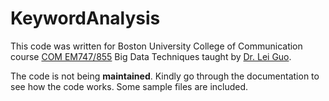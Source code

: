 # KeywordAnalysis

This code was written for Boston University College of Communication course [COM EM747/855](https://www.bu.edu/academics/com/courses/com-em-747) Big Data Techniques taught by
[Dr. Lei Guo](http://www.bu.edu/com/profile/lei-guo/).

The code is not being **maintained**. Kindly go through the documentation to see how the code works. Some sample files are included.

